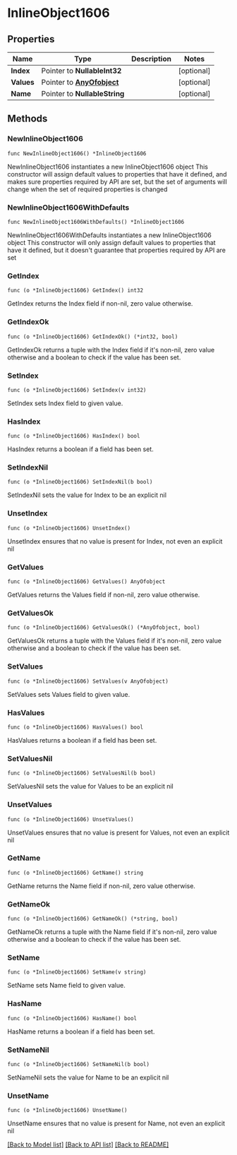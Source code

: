 # InlineObject1606

## Properties

Name | Type | Description | Notes
------------ | ------------- | ------------- | -------------
**Index** | Pointer to **NullableInt32** |  | [optional] 
**Values** | Pointer to [**AnyOfobject**](anyOf&lt;object&gt;.md) |  | [optional] 
**Name** | Pointer to **NullableString** |  | [optional] 

## Methods

### NewInlineObject1606

`func NewInlineObject1606() *InlineObject1606`

NewInlineObject1606 instantiates a new InlineObject1606 object
This constructor will assign default values to properties that have it defined,
and makes sure properties required by API are set, but the set of arguments
will change when the set of required properties is changed

### NewInlineObject1606WithDefaults

`func NewInlineObject1606WithDefaults() *InlineObject1606`

NewInlineObject1606WithDefaults instantiates a new InlineObject1606 object
This constructor will only assign default values to properties that have it defined,
but it doesn't guarantee that properties required by API are set

### GetIndex

`func (o *InlineObject1606) GetIndex() int32`

GetIndex returns the Index field if non-nil, zero value otherwise.

### GetIndexOk

`func (o *InlineObject1606) GetIndexOk() (*int32, bool)`

GetIndexOk returns a tuple with the Index field if it's non-nil, zero value otherwise
and a boolean to check if the value has been set.

### SetIndex

`func (o *InlineObject1606) SetIndex(v int32)`

SetIndex sets Index field to given value.

### HasIndex

`func (o *InlineObject1606) HasIndex() bool`

HasIndex returns a boolean if a field has been set.

### SetIndexNil

`func (o *InlineObject1606) SetIndexNil(b bool)`

 SetIndexNil sets the value for Index to be an explicit nil

### UnsetIndex
`func (o *InlineObject1606) UnsetIndex()`

UnsetIndex ensures that no value is present for Index, not even an explicit nil
### GetValues

`func (o *InlineObject1606) GetValues() AnyOfobject`

GetValues returns the Values field if non-nil, zero value otherwise.

### GetValuesOk

`func (o *InlineObject1606) GetValuesOk() (*AnyOfobject, bool)`

GetValuesOk returns a tuple with the Values field if it's non-nil, zero value otherwise
and a boolean to check if the value has been set.

### SetValues

`func (o *InlineObject1606) SetValues(v AnyOfobject)`

SetValues sets Values field to given value.

### HasValues

`func (o *InlineObject1606) HasValues() bool`

HasValues returns a boolean if a field has been set.

### SetValuesNil

`func (o *InlineObject1606) SetValuesNil(b bool)`

 SetValuesNil sets the value for Values to be an explicit nil

### UnsetValues
`func (o *InlineObject1606) UnsetValues()`

UnsetValues ensures that no value is present for Values, not even an explicit nil
### GetName

`func (o *InlineObject1606) GetName() string`

GetName returns the Name field if non-nil, zero value otherwise.

### GetNameOk

`func (o *InlineObject1606) GetNameOk() (*string, bool)`

GetNameOk returns a tuple with the Name field if it's non-nil, zero value otherwise
and a boolean to check if the value has been set.

### SetName

`func (o *InlineObject1606) SetName(v string)`

SetName sets Name field to given value.

### HasName

`func (o *InlineObject1606) HasName() bool`

HasName returns a boolean if a field has been set.

### SetNameNil

`func (o *InlineObject1606) SetNameNil(b bool)`

 SetNameNil sets the value for Name to be an explicit nil

### UnsetName
`func (o *InlineObject1606) UnsetName()`

UnsetName ensures that no value is present for Name, not even an explicit nil

[[Back to Model list]](../README.md#documentation-for-models) [[Back to API list]](../README.md#documentation-for-api-endpoints) [[Back to README]](../README.md)


